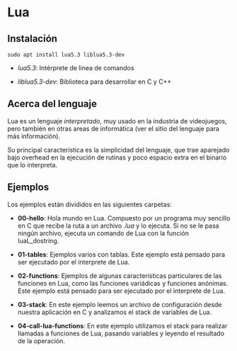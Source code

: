 # Lua

## Instalación

~~~{.bash}
sudo apt install lua5.3 liblua5.3-dev
~~~

* *lua5.3*: Intérprete de linea de comandos

* *liblua5.3-dev*: Biblioteca para desarrollar en C y C++

## Acerca del lenguaje

Lua es un lenguaje *interpretado*, muy usado en la industria de videojuegos, pero también en otras areas de informática (ver el sitio del lenguaje para más información).

Su principal característica es la simplicidad del lenguaje, que trae aparejado bajo overhead en la ejecución de rutinas y poco espacio extra en el binario que lo interpreta.

## Ejemplos

Los ejemplos están divididos en las siguientes carpetas:

* **00-hello**: Hola mundo en Lua. Compuesto por un programa muy sencillo en C que recibe la ruta a un archivo *.lua* y lo ejecuta. Si no se le pasa ningún archivo, ejecuta un comando de Lua con la función luaL_dostring.

* **01-tables**: Ejemplos varios con tablas. Este ejemplo está pensado para ser ejecutado por el interprete de Lua.

* **02-functions**: Ejemplos de algunas características particulares de las funciones en Lua, como las funciones variádicas y funciones anónimas. Este ejemplo está pensado para ser ejecutado por el interprete de Lua.

* **03-stack**: En este ejemplo leemos un archivo de configuración desde nuestra aplicación en C y analizamos el stack de variables de Lua.

* **04-call-lua-functions**: En este ejemplo utilizamos el stack para realizar llamadas a funciones de Lua, pasando variables y leyendo el resultado de la operación.
